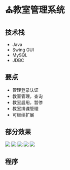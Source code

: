 # ⛪教室管理系统

<MyGlobalComponent />

## 技术栈
- Java
- Swing GUI
- MySQL
- JDBC

## 要点
- 管理登录认证
- 教室管理，查询
- 教室启用，暂停
- 教室排课管理
- 可继续扩展


## 部分效果
![](http://cdn.qiniu.liyansheng.top/img/20240719164024.png)
![](http://cdn.qiniu.liyansheng.top/img/20240719165447.png)
![](http://cdn.qiniu.liyansheng.top/img/20240719165503.png)
![](http://cdn.qiniu.liyansheng.top/img/20240719165525.png)
![](http://cdn.qiniu.liyansheng.top/img/20240719165542.png)

## 程序
<!-- ![](http://cdn.qiniu.liyansheng.top/img/20240719171034.png) -->

<PaymentButton :productId="132" />
